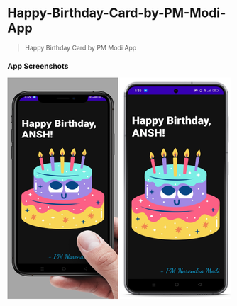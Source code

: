 # Happy-Birthday-Card-by-PM-Modi-App
>Happy Birthday Card by PM Modi App

### App Screenshots

<!-- ![](https://github.com/AnshSinghSonkhia/Happy-Birthday-Card-by-PM-Modi-App/blob/main/App%20Screenshots/1_20220816_174156_0000.png) -->

<img src="https://github.com/AnshSinghSonkhia/Happy-Birthday-Card-by-PM-Modi-App/blob/main/App%20Screenshots/1_20220816_174156_0000.png" data-canonical-src="https://github.com/AnshSinghSonkhia/Happy-Birthday-Card-by-PM-Modi-App/blob/main/App%20Screenshots/1_20220816_174156_0000.png" width="250" height="500" />
<img src="https://github.com/AnshSinghSonkhia/Happy-Birthday-Card-by-PM-Modi-App/blob/main/App%20Screenshots/2_20220816_174156_0001.png" data-canonical-src="https://github.com/AnshSinghSonkhia/Happy-Birthday-Card-by-PM-Modi-App/blob/main/App%20Screenshots/2_20220816_174156_0001.png" width="250" height="500" />

